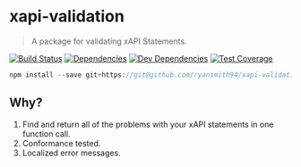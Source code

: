 # xapi-validation
> A package for validating xAPI Statements.

[![Build Status](https://travis-ci.org/ryansmith94/xapi-validation.svg?branch=master)](https://travis-ci.org/ryansmith94/xapi-validation)
[![Dependencies](https://david-dm.org/ryansmith94/xapi-validation.svg)](https://david-dm.org/ryansmith94/xapi-validation)
[![Dev Dependencies](https://david-dm.org/ryansmith94/xapi-validation/dev-status.svg)](https://david-dm.org/ryansmith94/xapi-validation?type=dev)
[![Test Coverage](https://codecov.io/gh/ryansmith94/xapi-validation/branch/master/graph/badge.svg)](https://codecov.io/gh/ryansmith94/xapi-validation)

```js
npm install --save git+https://git@github.com/ryansmith94/xapi-validation.git
```

## Why?
1. Find and return all of the problems with your xAPI statements in one function call.
2. Conformance tested.
3. Localized error messages.
